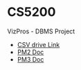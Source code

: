 # CS5200
VizPros - DBMS Project

- [CSV drive Link](https://drive.google.com/drive/u/1/folders/1oCzHBEZBk6_9-Hzi1wxZ_4LOtfXG9hiF)
- [PM2 Doc](https://docs.google.com/document/d/135zQWtBT8O7hlXq01U2WMmM0TSvdqAT00wVBKLHLjnY/edit#heading=h.zbtu192006ri)
- [PM3 Doc](https://docs.google.com/document/d/135zQWtBT8O7hlXq01U2WMmM0TSvdqAT00wVBKLHLjnY/edit#heading=h.zbtu192006ri)
